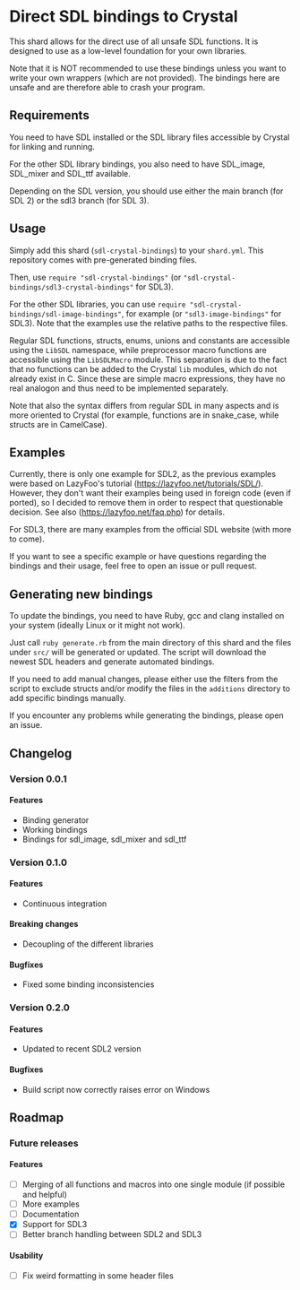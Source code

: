 # Direct SDL bindings to Crystal

This shard allows for the direct use of all unsafe SDL functions.
It is designed to use as a low-level foundation for your own libraries. 

Note that it is NOT recommended to use these bindings unless you want to write your own wrappers (which are not provided).
The bindings here are unsafe and are therefore able to crash your program.

## Requirements

You need to have SDL installed or the SDL library files accessible by Crystal for linking and running.

For the other SDL library bindings, you also need to have SDL_image, SDL_mixer and SDL_ttf available.

Depending on the SDL version, you should use either the main branch (for SDL 2) or the sdl3 branch (for SDL 3).

## Usage

Simply add this shard (`sdl-crystal-bindings`) to your `shard.yml`.
This repository comes with pre-generated binding files.

Then, use `require "sdl-crystal-bindings"` (or `"sdl-crystal-bindings/sdl3-crystal-bindings"` for SDL3).

For the other SDL libraries, you can use `require "sdl-crystal-bindings/sdl-image-bindings"`, for example (or `"sdl3-image-bindings"` for SDL3).
Note that the examples use the relative paths to the respective files.

Regular SDL functions, structs, enums, unions and constants are accessible using the `LibSDL` namespace, while
preprocessor macro functions are accessible using the `LibSDLMacro` module. This separation is due to the fact
that no functions can be added to the Crystal `lib` modules, which do not already exist in C. Since these are
simple macro expressions, they have no real analogon and thus need to be implemented separately.

Note that also the syntax differs from regular SDL in many aspects and is more oriented to Crystal (for example,
functions are in snake_case, while structs are in CamelCase).

## Examples

Currently, there is only one example for SDL2, as the previous examples were based on LazyFoo's tutorial (https://lazyfoo.net/tutorials/SDL/).
However, they don't want their examples being used in foreign code (even if ported), so I decided to remove them in order to respect that questionable decision.
See also (https://lazyfoo.net/faq.php) for details.

For SDL3, there are many examples from the official SDL website (with more to come).

If you want to see a specific example or have questions regarding the bindings and their usage, feel free to open an issue or pull request.

## Generating new bindings

To update the bindings, you need to have Ruby, gcc and clang installed on your system (ideally Linux or it might not work).

Just call `ruby generate.rb` from the main directory of this shard and the files under `src/` will be generated or updated.
The script will download the newest SDL headers and generate automated bindings.

If you need to add manual changes, please either use the filters from the script to exclude structs and/or modify the
files in the `additions` directory to add specific bindings manually.

If you encounter any problems while generating the bindings, please open an issue.

## Changelog

### Version 0.0.1

#### Features

* Binding generator
* Working bindings
* Bindings for sdl_image, sdl_mixer and sdl_ttf

### Version 0.1.0

#### Features

* Continuous integration

#### Breaking changes

* Decoupling of the different libraries

#### Bugfixes

* Fixed some binding inconsistencies

### Version 0.2.0

#### Features

* Updated to recent SDL2 version

#### Bugfixes

* Build script now correctly raises error on Windows

## Roadmap

### Future releases

#### Features

* [ ] Merging of all functions and macros into one single module (if possible and helpful)
* [ ] More examples
* [ ] Documentation
* [X] Support for SDL3
* [ ] Better branch handling between SDL2 and SDL3

#### Usability

* [ ] Fix weird formatting in some header files
